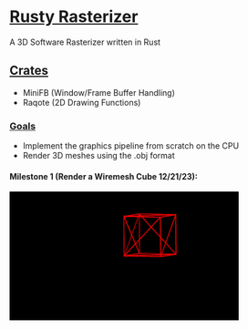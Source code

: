 # <ins>Rusty Rasterizer</ins>
A 3D Software Rasterizer written in Rust

## <ins>Crates</ins>
* MiniFB (Window/Frame Buffer Handling)
* Raqote (2D Drawing Functions)

### <ins>Goals</ins>
* Implement the graphics pipeline from scratch on the CPU
* Render 3D meshes using the .obj format

#### Milestone 1 (Render a Wiremesh Cube 12/21/23):
<img src="assets/first-cube.gif" width="402" height="226"/>